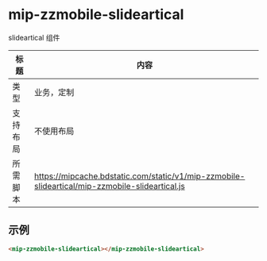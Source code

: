 # mip-zzmobile-slideartical

slideartical 组件

标题|内容
----|----
类型|业务，定制
支持布局|不使用布局
所需脚本|https://mipcache.bdstatic.com/static/v1/mip-zzmobile-slideartical/mip-zzmobile-slideartical.js

## 示例

```html
<mip-zzmobile-slideartical></mip-zzmobile-slideartical>
```